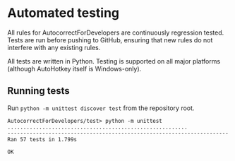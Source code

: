# Automated testing

All rules for AutocorrectForDevelopers are continuously regression tested. Tests are run before pushing to GitHub, ensuring that new rules do not interfere with any existing rules.

All tests are written in Python. Testing is supported on all major platforms (although AutoHotkey itself is Windows-only).

## Running tests

Run `python -m unittest discover test` from the repository root.

```
AutocorrectForDevelopers/test> python -m unittest
.........................................................
----------------------------------------------------------------------
Ran 57 tests in 1.799s

OK
```
